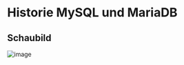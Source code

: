 # Historie MySQL und MariaDB 

## Schaubild 

![image](https://github.com/jmetzger/workshop-mariadb-windows/assets/1933318/ea333cd2-b84f-4286-ae59-8b919f9c3ba2)
